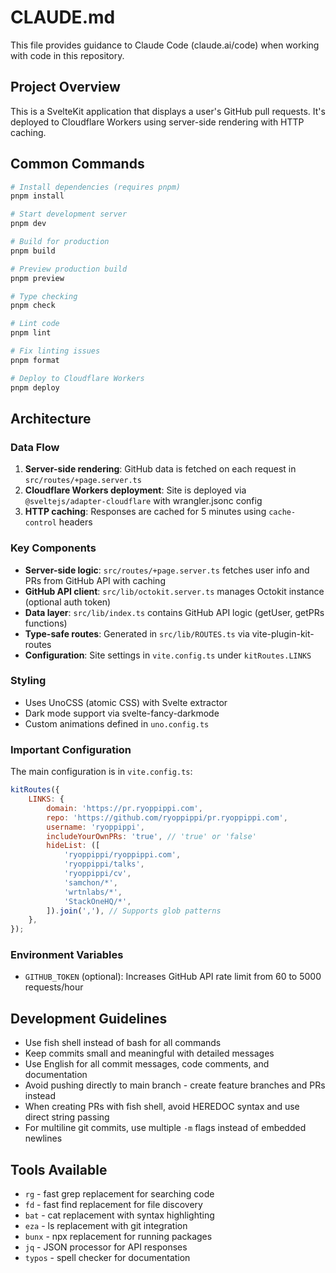 # CLAUDE.md

This file provides guidance to Claude Code (claude.ai/code) when working with code in this repository.

## Project Overview

This is a SvelteKit application that displays a user's GitHub pull requests. It's deployed to Cloudflare Workers using server-side rendering with HTTP caching.

## Common Commands

```bash
# Install dependencies (requires pnpm)
pnpm install

# Start development server
pnpm dev

# Build for production
pnpm build

# Preview production build
pnpm preview

# Type checking
pnpm check

# Lint code
pnpm lint

# Fix linting issues
pnpm format

# Deploy to Cloudflare Workers
pnpm deploy
```

## Architecture

### Data Flow

1. **Server-side rendering**: GitHub data is fetched on each request in `src/routes/+page.server.ts`
2. **Cloudflare Workers deployment**: Site is deployed via `@sveltejs/adapter-cloudflare` with wrangler.jsonc config
3. **HTTP caching**: Responses are cached for 5 minutes using `cache-control` headers

### Key Components

- **Server-side logic**: `src/routes/+page.server.ts` fetches user info and PRs from GitHub API with caching
- **GitHub API client**: `src/lib/octokit.server.ts` manages Octokit instance (optional auth token)
- **Data layer**: `src/lib/index.ts` contains GitHub API logic (getUser, getPRs functions)
- **Type-safe routes**: Generated in `src/lib/ROUTES.ts` via vite-plugin-kit-routes
- **Configuration**: Site settings in `vite.config.ts` under `kitRoutes.LINKS`

### Styling

- Uses UnoCSS (atomic CSS) with Svelte extractor
- Dark mode support via svelte-fancy-darkmode
- Custom animations defined in `uno.config.ts`

### Important Configuration

The main configuration is in `vite.config.ts`:

```javascript
kitRoutes({
	LINKS: {
		domain: 'https://pr.ryoppippi.com',
		repo: 'https://github.com/ryoppippi/pr.ryoppippi.com',
		username: 'ryoppippi',
		includeYourOwnPRs: 'true', // 'true' or 'false'
		hideList: ([
			'ryoppippi/ryoppippi.com',
			'ryoppippi/talks',
			'ryoppippi/cv',
			'samchon/*',
			'wrtnlabs/*',
			'StackOneHQ/*',
		]).join(','), // Supports glob patterns
	},
});
```

### Environment Variables

- `GITHUB_TOKEN` (optional): Increases GitHub API rate limit from 60 to 5000 requests/hour

## Development Guidelines

- Use fish shell instead of bash for all commands
- Keep commits small and meaningful with detailed messages
- Use English for all commit messages, code comments, and documentation
- Avoid pushing directly to main branch - create feature branches and PRs instead
- When creating PRs with fish shell, avoid HEREDOC syntax and use direct string passing
- For multiline git commits, use multiple `-m` flags instead of embedded newlines

## Tools Available

- `rg` - fast grep replacement for searching code
- `fd` - fast find replacement for file discovery
- `bat` - cat replacement with syntax highlighting
- `eza` - ls replacement with git integration  
- `bunx` - npx replacement for running packages
- `jq` - JSON processor for API responses
- `typos` - spell checker for documentation
